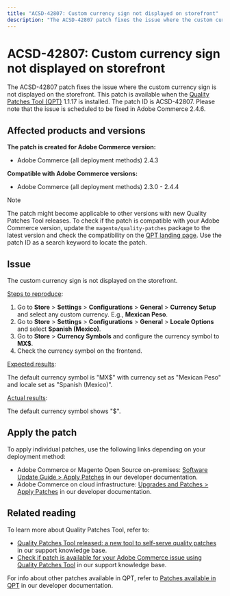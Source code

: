 ```yaml
---
title: "ACSD-42807: Custom currency sign not displayed on storefront"
description: "The ACSD-42807 patch fixes the issue where the custom currency sign is not displayed on the storefront. This patch is available when the [Quality Patches Tool (QPT)](/help/announcements/adobe-commerce-announcements/magento-quality-patches-released-new-tool-to-self-serve-quality-patches.md) 1.1.17 is installed. The patch ID is ACSD-42807. Please note that the issue is scheduled to be fixed in Adobe Commerce 2.4.6."
---
```


# ACSD-42807: Custom currency sign not displayed on storefront

The ACSD-42807 patch fixes the issue where the custom currency sign is not displayed on the storefront. This patch is available when the [Quality Patches Tool (QPT)](/help/announcements/adobe-commerce-announcements/magento-quality-patches-released-new-tool-to-self-serve-quality-patches.md) 1.1.17 is installed. The patch ID is ACSD-42807. Please note that the issue is scheduled to be fixed in Adobe Commerce 2.4.6.

## Affected products and versions

**The patch is created for Adobe Commerce version:**

* Adobe Commerce (all deployment methods) 2.4.3

**Compatible with Adobe Commerce versions:**

* Adobe Commerce (all deployment methods) 2.3.0 - 2.4.4

>[!NOTE]
>
>The patch might become applicable to other versions with new Quality Patches Tool releases. To check if the patch is compatible with your Adobe Commerce version, update the `magento/quality-patches` package to the latest version and check the compatibility on the [QPT landing page](https://devdocs.magento.com/quality-patches/tool.html#patch-grid). Use the patch ID as a search keyword to locate the patch.

## Issue

The custom currency sign is not displayed on the storefront.

<u>Steps to reproduce</u>:

1. Go to **Store** > **Settings** > **Configurations** > **General** > **Currency Setup** and select any custom currency. E.g., **Mexican Peso**.
1. Go to **Store** > **Settings** > **Configurations** > **General** > **Locale Options** and select **Spanish (Mexico)**.
1. Go to **Store** > **Currency Symbols** and configure the currency symbol to **MX$**.
1. Check the currency symbol on the frontend.

<u>Expected results</u>:

The default currency symbol is "MX$" with currency set as "Mexican Peso" and locale set as "Spanish (Mexico)".

<u>Actual results</u>:

The default currency symbol shows "$".

## Apply the patch

To apply individual patches, use the following links depending on your deployment method:

* Adobe Commerce or Magento Open Source on-premises: [Software Update Guide > Apply Patches](https://devdocs.magento.com/guides/v2.4/comp-mgr/patching/mqp.html) in our developer documentation.
* Adobe Commerce on cloud infrastructure: [Upgrades and Patches > Apply Patches](https://devdocs.magento.com/cloud/project/project-patch.html) in our developer documentation.

## Related reading

To learn more about Quality Patches Tool, refer to:

* [Quality Patches Tool released: a new tool to self-serve quality patches](/help/announcements/adobe-commerce-announcements/magento-quality-patches-released-new-tool-to-self-serve-quality-patches.md) in our support knowledge base.
* [Check if patch is available for your Adobe Commerce issue using Quality Patches Tool](https://support.magento.com/hc/en-us/articles/360047125252) in our support knowledge base.

For info about other patches available in QPT, refer to [Patches available in QPT](https://devdocs.magento.com/quality-patches/tool.html#patch-grid) in our developer documentation.